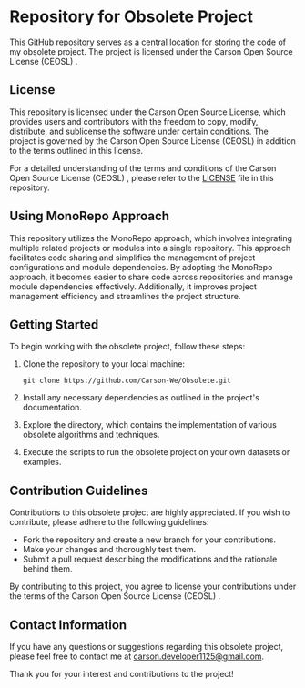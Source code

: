 # Repository for Obsolete Project

This GitHub repository serves as a central location for storing the code of my obsolete project. The project is licensed under the Carson Open Source License (CEOSL) .

## License

This repository is licensed under the Carson Open Source License, which provides users and contributors with the freedom to copy, modify, distribute, and sublicense the software under certain conditions. The project is governed by the Carson Open Source License (CEOSL)  in addition to the terms outlined in this license.

For a detailed understanding of the terms and conditions of the Carson Open Source License (CEOSL) , please refer to the [LICENSE](LICENSE) file in this repository.

## Using MonoRepo Approach

This repository utilizes the MonoRepo approach, which involves integrating multiple related projects or modules into a single repository. This approach facilitates code sharing and simplifies the management of project configurations and module dependencies. By adopting the MonoRepo approach, it becomes easier to share code across repositories and manage module dependencies effectively. Additionally, it improves project management efficiency and streamlines the project structure.

## Getting Started

To begin working with the obsolete project, follow these steps:

1. Clone the repository to your local machine:

   `
   git clone https://github.com/Carson-We/Obsolete.git
   `

2. Install any necessary dependencies as outlined in the project's documentation.

3. Explore the directory, which contains the implementation of various obsolete algorithms and techniques.

4. Execute the scripts to run the obsolete project on your own datasets or examples.

## Contribution Guidelines

Contributions to this obsolete project are highly appreciated. If you wish to contribute, please adhere to the following guidelines:

- Fork the repository and create a new branch for your contributions.
- Make your changes and thoroughly test them.
- Submit a pull request describing the modifications and the rationale behind them.

By contributing to this project, you agree to license your contributions under the terms of the Carson Open Source License (CEOSL) .

## Contact Information

If you have any questions or suggestions regarding this obsolete project, please feel free to contact me at [carson.developer1125@gmail.com](mailto:carson.developer1125@gmail.com).

Thank you for your interest and contributions to the project!
